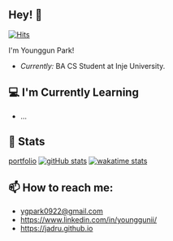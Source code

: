 ## Hey! 👋

[![Hits](https://hits.seeyoufarm.com/api/count/incr/badge.svg?url=https%3A%2F%2Fgithub.com%2Fjadru&count_bg=%231D4D64&title_bg=%23000000&icon=safari.svg&icon_color=%23FFFFFF&title=hits&edge_flat=true)](https://github.com/jadru)

I'm Younggun Park! 
- *Currently:* BA CS Student at Inje University.

## 💻 I'm Currently Learning

- ...

## 👀 Stats
[portfolio](https://www.notion.so/a52dce78175e4ae3a43a556ff836327d)
[![gitHub stats](https://github-readme-streak-stats.herokuapp.com?user=jadru&hide_border=true&date_format=M%20j%5B%2C%20Y%5D)](https://git.io/streak-stats)
[![wakatime stats](https://github-readme-stats.vercel.app/api/wakatime?username=jadru)](https://github.com/anuraghazra/githb-readme-stats)

## 📫 How to reach me:
- ygpark0922@gmail.com
- https://www.linkedin.com/in/younggunii/
- https://jadru.github.io
